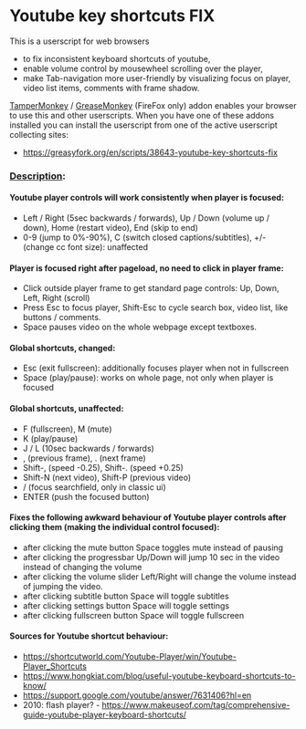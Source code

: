 # Youtube key shortcuts FIX
This is a userscript for web browsers
- to fix inconsistent keyboard shortcuts of youtube,
- enable volume control by mousewheel scrolling over the player,
- make Tab-navigation more user-friendly by visualizing focus on player, video list items, comments with frame shadow.

[TamperMonkey](https://tampermonkey.net/) / [GreaseMonkey](https://addons.mozilla.org/en-US/firefox/addon/greasemonkey/) (FireFox only)  addon enables your browser to use this and other userscripts.
When you have one of these addons installed you can install the userscript from one of the active userscript collecting sites:
- https://greasyfork.org/en/scripts/38643-youtube-key-shortcuts-fix

### [Description](Description.md):
#### Youtube player controls will work consistently when player is focused:
- Left / Right (5sec backwards / forwards), Up / Down (volume up / down), Home (restart video), End (skip to end)
- 0-9 (jump to 0%-90%), C (switch closed captions/subtitles), +/- (change cc font size):  unaffected

#### Player is focused right after pageload, no need to click in player frame:
- Click outside player frame to get standard page controls: Up, Down, Left, Right (scroll)
- Press Esc to focus player, Shift-Esc to cycle search box, video list, like buttons / comments.
- Space pauses video on the whole webpage except textboxes.

#### Global shortcuts, changed:
- Esc (exit fullscreen):  additionally focuses player when not in fullscreen
- Space (play/pause):  works on whole page, not only when player is focused

#### Global shortcuts, unaffected:
- F (fullscreen), M (mute)
- K (play/pause)
- J / L (10sec backwards / forwards)
- , (previous frame), . (next frame)
- Shift-, (speed -0.25), Shift-. (speed +0.25)
- Shift-N (next video), Shift-P (previous video)
- / (focus searchfield, only in classic ui)
- ENTER (push the focused button)

#### Fixes the following awkward behaviour of Youtube player controls after clicking them (making the individual control focused):
- after clicking the mute button Space toggles mute instead of pausing
- after clicking the progressbar Up/Down will jump 10 sec in the video instead of changing the volume
- after clicking the volume slider Left/Right will change the volume instead of jumping the video.
- after clicking subtitle button Space will toggle subtitles
- after clicking settings button Space will toggle settings
- after clicking fullscreen button Space will toggle fullscreen

#### Sources for Youtube shortcut behaviour:
- https://shortcutworld.com/Youtube-Player/win/Youtube-Player_Shortcuts
- https://www.hongkiat.com/blog/useful-youtube-keyboard-shortcuts-to-know/
- https://support.google.com/youtube/answer/7631406?hl=en
- 2010: flash player? - https://www.makeuseof.com/tag/comprehensive-guide-youtube-player-keyboard-shortcuts/
